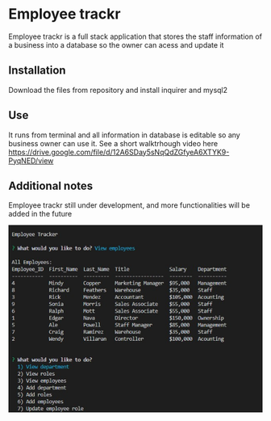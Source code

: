# Employee trackr

Employee trackr is a full stack application that stores the staff information of a business into a database so the owner can acess and update it

## Installation

Download the files from repository and install inquirer and mysql2

## Use

It runs from terminal and all information in database is editable so any business owner can use it. 
See a short walktrhough video here https://drive.google.com/file/d/12A6SDay5sNqQdZGfyeA6XTYK9-PyqNED/view


## Additional notes
Employee trackr still under development, and more functionalities will be added in the future


![employee-trackr](https://github.com/esgarsad/employee-track/blob/main/assets/images/employee-trackr.jpg)
